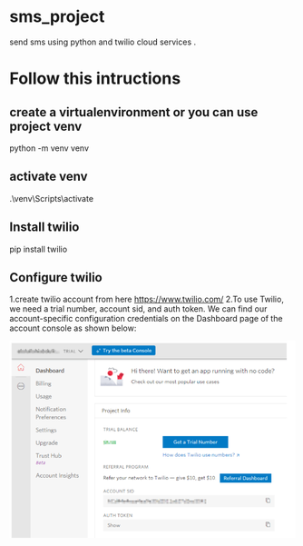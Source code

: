 # sms_project
send sms using python and twilio cloud services .

# Follow this intructions

## create a virtualenvironment or you can use project venv
 python -m venv venv
## activate venv
  .\venv\Scripts\activate  
  
## Install twilio 
  pip install twilio
  
## Configure twilio 
 1.create twilio account from here https://www.twilio.com/
 2.To use Twilio, we need a trial number, account sid, and auth token. 
 We can find our account-specific configuration credentials on the Dashboard page of the account console as shown below:
 
 ![](images/twilio1.PNG)
